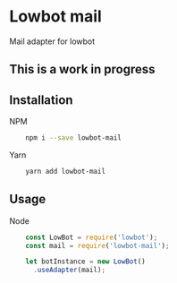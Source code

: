 # Lowbot mail
Mail adapter for lowbot

## This is a work in progress

## Installation

NPM
```bash
    npm i --save lowbot-mail
```

Yarn
```bash
    yarn add lowbot-mail
```

## Usage
Node
```js
    const LowBot = require('lowbot');
    const mail = require('lowbot-mail');

    let botInstance = new LowBot()
      .useAdapter(mail);
```
